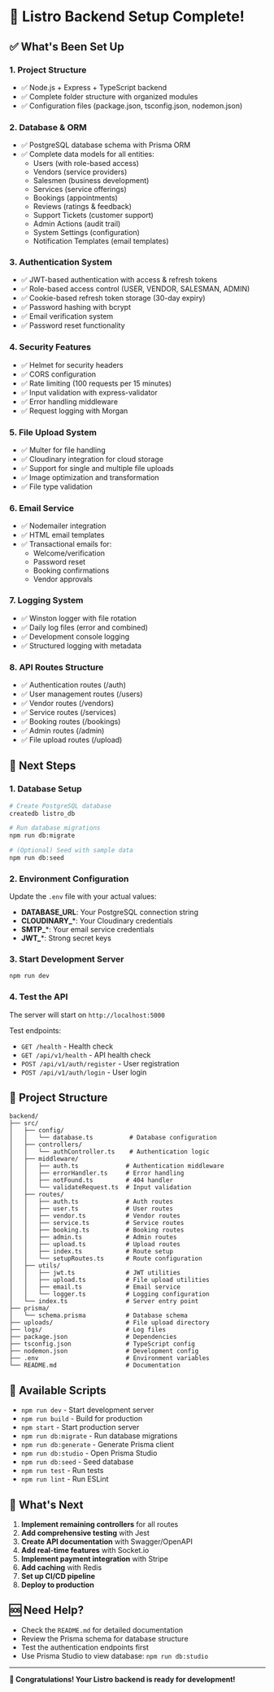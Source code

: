 # 🎉 Listro Backend Setup Complete!

## ✅ What's Been Set Up

### 1. **Project Structure**
- ✅ Node.js + Express + TypeScript backend
- ✅ Complete folder structure with organized modules
- ✅ Configuration files (package.json, tsconfig.json, nodemon.json)

### 2. **Database & ORM**
- ✅ PostgreSQL database schema with Prisma ORM
- ✅ Complete data models for all entities:
  - Users (with role-based access)
  - Vendors (service providers)
  - Salesmen (business development)
  - Services (service offerings)
  - Bookings (appointments)
  - Reviews (ratings & feedback)
  - Support Tickets (customer support)
  - Admin Actions (audit trail)
  - System Settings (configuration)
  - Notification Templates (email templates)

### 3. **Authentication System**
- ✅ JWT-based authentication with access & refresh tokens
- ✅ Role-based access control (USER, VENDOR, SALESMAN, ADMIN)
- ✅ Cookie-based refresh token storage (30-day expiry)
- ✅ Password hashing with bcrypt
- ✅ Email verification system
- ✅ Password reset functionality

### 4. **Security Features**
- ✅ Helmet for security headers
- ✅ CORS configuration
- ✅ Rate limiting (100 requests per 15 minutes)
- ✅ Input validation with express-validator
- ✅ Error handling middleware
- ✅ Request logging with Morgan

### 5. **File Upload System**
- ✅ Multer for file handling
- ✅ Cloudinary integration for cloud storage
- ✅ Support for single and multiple file uploads
- ✅ Image optimization and transformation
- ✅ File type validation

### 6. **Email Service**
- ✅ Nodemailer integration
- ✅ HTML email templates
- ✅ Transactional emails for:
  - Welcome/verification
  - Password reset
  - Booking confirmations
  - Vendor approvals

### 7. **Logging System**
- ✅ Winston logger with file rotation
- ✅ Daily log files (error and combined)
- ✅ Development console logging
- ✅ Structured logging with metadata

### 8. **API Routes Structure**
- ✅ Authentication routes (/auth)
- ✅ User management routes (/users)
- ✅ Vendor routes (/vendors)
- ✅ Service routes (/services)
- ✅ Booking routes (/bookings)
- ✅ Admin routes (/admin)
- ✅ File upload routes (/upload)

## 🚀 Next Steps

### 1. **Database Setup**
```bash
# Create PostgreSQL database
createdb listro_db

# Run database migrations
npm run db:migrate

# (Optional) Seed with sample data
npm run db:seed
```

### 2. **Environment Configuration**
Update the `.env` file with your actual values:
- **DATABASE_URL**: Your PostgreSQL connection string
- **CLOUDINARY_***: Your Cloudinary credentials
- **SMTP_***: Your email service credentials
- **JWT_***: Strong secret keys

### 3. **Start Development Server**
```bash
npm run dev
```

### 4. **Test the API**
The server will start on `http://localhost:5000`

Test endpoints:
- `GET /health` - Health check
- `GET /api/v1/health` - API health check
- `POST /api/v1/auth/register` - User registration
- `POST /api/v1/auth/login` - User login

## 📁 Project Structure

```
backend/
├── src/
│   ├── config/
│   │   └── database.ts          # Database configuration
│   ├── controllers/
│   │   └── authController.ts    # Authentication logic
│   ├── middleware/
│   │   ├── auth.ts             # Authentication middleware
│   │   ├── errorHandler.ts     # Error handling
│   │   ├── notFound.ts         # 404 handler
│   │   └── validateRequest.ts  # Input validation
│   ├── routes/
│   │   ├── auth.ts             # Auth routes
│   │   ├── user.ts             # User routes
│   │   ├── vendor.ts           # Vendor routes
│   │   ├── service.ts          # Service routes
│   │   ├── booking.ts          # Booking routes
│   │   ├── admin.ts            # Admin routes
│   │   ├── upload.ts           # Upload routes
│   │   ├── index.ts            # Route setup
│   │   └── setupRoutes.ts      # Route configuration
│   ├── utils/
│   │   ├── jwt.ts              # JWT utilities
│   │   ├── upload.ts           # File upload utilities
│   │   ├── email.ts            # Email service
│   │   └── logger.ts           # Logging configuration
│   └── index.ts                # Server entry point
├── prisma/
│   └── schema.prisma           # Database schema
├── uploads/                    # File upload directory
├── logs/                       # Log files
├── package.json                # Dependencies
├── tsconfig.json               # TypeScript config
├── nodemon.json                # Development config
├── .env                        # Environment variables
└── README.md                   # Documentation
```

## 🔧 Available Scripts

- `npm run dev` - Start development server
- `npm run build` - Build for production
- `npm start` - Start production server
- `npm run db:migrate` - Run database migrations
- `npm run db:generate` - Generate Prisma client
- `npm run db:studio` - Open Prisma Studio
- `npm run db:seed` - Seed database
- `npm run test` - Run tests
- `npm run lint` - Run ESLint

## 🎯 What's Next

1. **Implement remaining controllers** for all routes
2. **Add comprehensive testing** with Jest
3. **Create API documentation** with Swagger/OpenAPI
4. **Add real-time features** with Socket.io
5. **Implement payment integration** with Stripe
6. **Add caching** with Redis
7. **Set up CI/CD pipeline**
8. **Deploy to production**

## 🆘 Need Help?

- Check the `README.md` for detailed documentation
- Review the Prisma schema for database structure
- Test the authentication endpoints first
- Use Prisma Studio to view database: `npm run db:studio`

---

**🎉 Congratulations! Your Listro backend is ready for development!**
